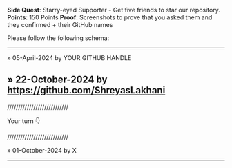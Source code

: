 **Side Quest**: Starry-eyed Supporter - Get five friends to star our repository.
**Points**: 150 Points
**Proof**: Screenshots to prove that you asked them and they confirmed + their GitHub names

Please follow the following schema:

---

» 05-April-2024 by YOUR GITHUB HANDLE

» 22-October-2024 by https://github.com/ShreyasLakhani
---

////////////////////////////

Your turn 👇

////////////////////////////

» 01-October-2024 by X

---
